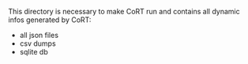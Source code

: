 This directory is necessary to make CoRT run and contains all dynamic infos generated by CoRT:

- all json files
- csv dumps
- sqlite db
